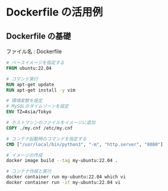 # Dockerfile の活用例

## Dockerfile の基礎

ファイル名 : Dockerfile

```Dockerfile
# ベースイメージを指定する
FROM ubuntu:22.04

# コマンド実行
RUN apt-get update
RUN apt-get install -y vim

# 環境変数を設定
# MySQLのタイムゾーンを設定
ENV TZ=Asia/Tokyo

# ホストマシンのファイルをイメージに追加
COPY ./my.cnf /etc/my.cnf

# コンテナ起動時のコマンドを指定する
CMD ["/usr/local/bin/python3", "-m", "http.server", "8080"]
```

```bash
# イメージの作成
docker image build --tag my-ubuntu:22.04 .

# コンテナ作成と実行
docker container run my-ubuntu:22.04 which vi
docker container run -it my-ubuntu:22.04 vi
```

